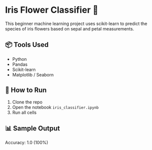 # Iris Flower Classifier 🌸

This beginner machine learning project uses scikit-learn to predict the species of iris flowers based on sepal and petal measurements.

## 📦 Tools Used
- Python
- Pandas
- Scikit-learn
- Matplotlib / Seaborn

## 🚀 How to Run
1. Clone the repo
2. Open the notebook `iris_classifier.ipynb`
3. Run all cells

## 📊 Sample Output
Accuracy: 1.0 (100%)
